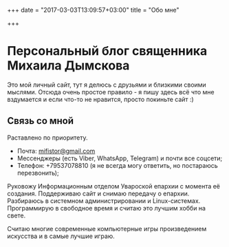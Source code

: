 +++
date = "2017-03-03T13:09:57+03:00"
title = "Обо мне"

+++

# Персональный блог священника Михаила Дымскова

Это мой личный сайт, тут я делюсь с друзьями и близкими своими мыслями. Отсюда очень простое правило - я пишу здесь всё что мне вздумается и если что-то не нравится, просто покиньте сайт :)


## Связь со мной

Раставлено по приоритету.

* Почта: mifistor@gmail.com
* Мессенджеры (есть Viber, WhatsApp, Telegram) и почти все соцсети;
* Телефон: +79537078810 (я не всегда могу ответить, но постараюсь перезвонить);

Руковожу Информационным отделом Увароской епархии с момента её создания. Поддерживаю сайт и снимаю передачу о епархии. Разбираюсь в системном администрировании и Linux-системах. Программирую в свободное время и считаю это лучшим хобби на свете.  

Считаю многие современные компьютерные игры произведением искусства и в самые лучшие играю.


